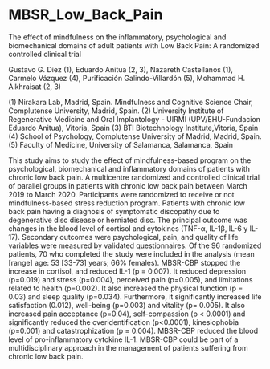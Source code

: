 # MBSR_Low_Back_Pain
The effect of mindfulness on the inflammatory, psychological and biomechanical domains of adult patients with Low Back Pain: A randomized controlled clinical trial

Gustavo G. Diez (1), Eduardo Anitua (2, 3), Nazareth Castellanos (1), Carmelo Vázquez (4), Purificación Galindo-Villardón (5), Mohammad H. Alkhraisat (2, 3)

(1) Nirakara Lab, Madrid, Spain. Mindfulness and Cognitive Science Chair, Complutense University, Madrid, Spain.
(2) University Institute of Regenerative Medicine and Oral Implantology - UIRMI (UPV/EHU-Fundacion Eduardo Anitua), Vitoria, Spain
(3) BTI Biotechnology Institute,Vitoria, Spain
(4) School of Psychology, Complutense University of Madrid, Madrid, Spain.
(5) Faculty of Medicine, University of Salamanca, Salamanca, Spain

This study aims to study the effect of mindfulness-based program on the psychological, biomechanical and inflammatory domains of patients with chronic low back pain. A multicentre randomized and controlled clinical trial of parallel groups in patients with chronic low back pain between  March 2019 to March 2020. Participants were randomized to receive or not mindfulness-based stress reduction program. Patients with chronic low back pain having a diagnosis of symptomatic discopathy due to degenerative disc disease or herniated disc. The principal outcome was changes in the blood level of cortisol and cytokines (TNF-α, IL-1β, IL-6 y IL-17). Secondary outcomes were psychological, pain, and quality of life variables were measured by validated questionnaires. Of the 96 randomized patients, 70 who completed the study were included in the analysis (mean [range] age: 53 [33-73] years; 66% females). MBSR-CBP stopped the increase in cortisol,   and reduced IL-1 (p = 0.007). It reduced depression (p=0.019) and stress (p=0.004),  perceived pain (p=0.005), and limitations related to health (p=0.002). It also increased the physical function (p = 0.03) and sleep quality (p=0.034). Furthermore, it significantly increased life satisfaction (0.012),  well-being (p=0.003) and vitality (p= 0.005). It also increased pain acceptance (p=0.04), self-compassion (p < 0.0001) and significantly reduced the overidentification (p<0.0001), kinesiophobia (p=0.001) and catastrophization (p = 0.004).  MBSR-CBP reduced the blood level of pro-inflammatory cytokine IL-1. MBSR-CBP could be part of a multidisciplinary approach in the management of patients suffering from chronic low back pain.


